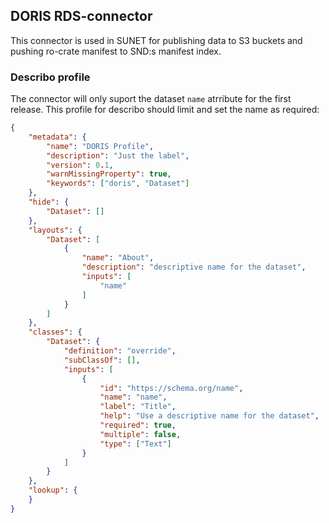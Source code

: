 ## DORIS RDS-connector

This connector is used in SUNET for publishing data to S3 buckets and pushing ro-crate manifest to SND:s manifest index.

### Describo profile

The connector will only suport the dataset `name` atrribute for the first release.
This profile for describo should limit and set the name as required:

```json
{
    "metadata": {
        "name": "DORIS Profile",
        "description": "Just the label",
        "version": 0.1,
        "warnMissingProperty": true,
        "keywords": ["doris", "Dataset"]
    },
    "hide": {
        "Dataset": []
    },
    "layouts": {
        "Dataset": [
            {
                "name": "About",
                "description": "descriptive name for the dataset",
                "inputs": [
                    "name"
                ]
            }
        ]
    },
    "classes": {
        "Dataset": {
            "definition": "override",
            "subClassOf": [],
            "inputs": [
                {
                    "id": "https://schema.org/name",
                    "name": "name",
                    "label": "Title",
                    "help": "Use a descriptive name for the dataset",
                    "required": true,
                    "multiple": false,
                    "type": ["Text"]
                }
            ]
        }
    },
    "lookup": {
    }
}
```
